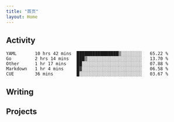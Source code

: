 ```yaml
---
title: "首页"
layout: Home
---
```


## Activity
<!--START_SECTION:waka-->
```text
YAML       10 hrs 42 mins  ████████████████▒░░░░░░░░   65.22 % 
Go         2 hrs 14 mins   ███▒░░░░░░░░░░░░░░░░░░░░░   13.70 % 
Other      1 hr 17 mins    ██░░░░░░░░░░░░░░░░░░░░░░░   07.88 % 
Markdown   1 hr 4 mins     █▓░░░░░░░░░░░░░░░░░░░░░░░   06.58 % 
CUE        36 mins         █░░░░░░░░░░░░░░░░░░░░░░░░   03.67 % 
```
<!--END_SECTION:waka-->

## Writing
<PindedPosts />

## Projects
<Projects />
